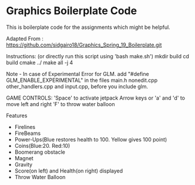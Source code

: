 Graphics Boilerplate Code
=========================
This is boilerplate code for the assignments which might be helpful.

Adapted From : https://github.com/sidgairo18/Graphics_Spring_19_Boilerplate.git

Instructions: (or directly run this script using 'bash make.sh')
mkdir build
cd build
cmake ../
make all -j 4

Note - In case of Experimental Error for GLM.
add "#define GLM_ENABLE_EXPERIMENTAL" in the files main.h nonedit.cpp other_handlers.cpp and input.cpp, before you include glm.


GAME CONTROLS:
'Space' to activate jetpack
Arrow keys or 'a' and 'd' to move left and right
'F' to throw water balloon

Features
- Firelines
- FireBeams
- Power-Ups(Blue restores health to 100. Yellow gives 100 point)
- Coins(Blue:20. Red:10)
- Boomerang obstacle
- Magnet 
- Gravity
- Score(on left) and Health(on right) displayed 
- Throw Water Balloon

